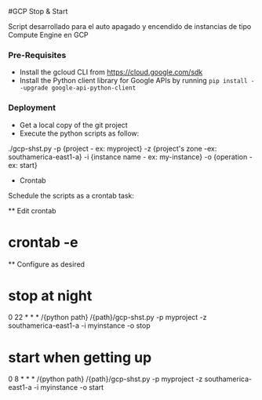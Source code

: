 #GCP Stop & Start 

Script desarrollado para el auto apagado y encendido de instancias de tipo Compute Engine en GCP

### Pre-Requisites

* Install the gcloud CLI from https://cloud.google.com/sdk 
* Install the Python client library for Google APIs by running `pip install --upgrade google-api-python-client`


### Deployment

* Get a local copy of the git project
* Execute the python scripts as follow:

./gcp-shst.py -p {project - ex: myproject} -z {project's zone -ex: southamerica-east1-a} -i {instance name - ex: my-instance} -o {operation - ex: start}

* Crontab
 
Schedule the scripts as a crontab task:

** Edit crontab 
# crontab -e
** Configure as desired
# stop at night
0 22 * * * /{python path} /{path}/gcp-shst.py -p myproject -z southamerica-east1-a -i myinstance -o stop
# start when getting up
0 8  * * * /{python path} /{path}/gcp-shst.py -p myproject -z southamerica-east1-a -i myinstance -o start
